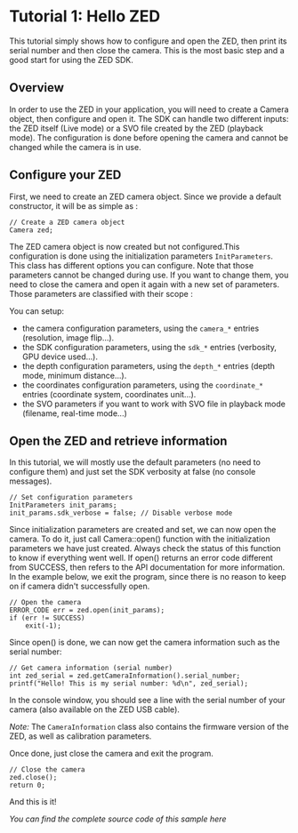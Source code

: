 # Tutorial 1: Hello ZED

This tutorial simply shows how to configure and open the ZED, then print its serial number and then close the camera. This is the most basic step and a good start for using the ZED SDK.


## Overview

In order to use the ZED in your application, you will need to create a Camera object, then configure and open it.
The SDK can handle two different inputs: the ZED itself (Live mode) or a SVO file created by the ZED (playback mode). The configuration is done before opening the camera and cannot be changed while the camera is in use.

## Configure your ZED

 First, we need to create an ZED camera object. Since we provide a default constructor, it will be as simple as :

```
// Create a ZED camera object
Camera zed;
```


The ZED camera object is now created but not configured.This configuration is done  using the initialization parameters `InitParameters`.<br/>
This class has different options you can configure. Note that those parameters cannot be changed during use. If you want to change them, you need to close the camera and open it again with a new set of parameters. <br/>
Those parameters are classified with their scope :

You can setup:
* the camera configuration parameters, using the `camera_*` entries (resolution, image flip...).
* the SDK configuration parameters, using the `sdk_*` entries (verbosity, GPU device used...).
* the depth configuration parameters, using the `depth_*` entries (depth mode, minimum distance...).
* the coordinates configuration parameters, using the `coordinate_*` entries (coordinate system, coordinates unit...).
* the SVO parameters if you want to work with SVO file in playback mode (filename, real-time mode...)



## Open the ZED and retrieve information

In this tutorial, we will mostly use the default parameters (no need to configure them) and just set the SDK verbosity at false (no console messages).

```
// Set configuration parameters
InitParameters init_params;
init_params.sdk_verbose = false; // Disable verbose mode
```

Since initialization parameters are created and set, we can now open the camera. To do it, just call Camera::open() function with the initialization parameters we have just created.
Always check the status of this function to know if everything went well. If open() returns an error code different from SUCCESS, then refers to the API documentation for more information. In the example below, we exit the program, since there is no reason to keep on if camera didn't successfully open.

```
// Open the camera
ERROR_CODE err = zed.open(init_params);  
if (err != SUCCESS)
    exit(-1);
```

Since open() is done, we can now get the camera information such as the serial number:

```
// Get camera information (serial number)
int zed_serial = zed.getCameraInformation().serial_number;
printf("Hello! This is my serial number: %d\n", zed_serial);
```

In the console window, you should see a line with the serial number of your camera (also available on the ZED USB cable).

<i> Note: </i>The `CameraInformation` class also contains the firmware version of the ZED, as well as calibration parameters.

Once done, just close the camera and exit the program.

```
// Close the camera
zed.close();
return 0;
```

And this is it!<br/>

*You can find the complete source code of this sample here*
